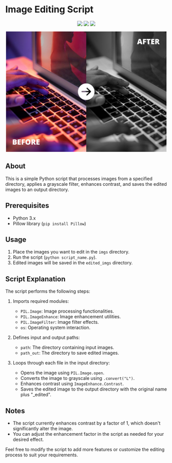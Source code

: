 # Image Editing Script

<p align="center">
  <img src="https://img.shields.io/github/languages/top/ziliolu/photo_editor?color=#FFFFFF&style=flat-square" />
  <img src="https://img.shields.io/badge/status-finished-success?color=#FFFFFF&style=flat-square" />
  <img src="https://img.shields.io/github/last-commit/ziliolu/photo_editor?color=#FFFFFF&style=flat-square" />
</p>

<p align="center">
  <img src="https://github.com/ziliolu/photo_editor/blob/main/info/before_after.jpg" width="500" />
</p>

## About
This is a simple Python script that processes images from a specified directory, applies a grayscale filter, enhances contrast, and saves the edited images to an output directory.

## Prerequisites

- Python 3.x
- Pillow library (`pip install Pillow`)

## Usage

1. Place the images you want to edit in the `imgs` directory.
2. Run the script (`python script_name.py`).
3. Edited images will be saved in the `edited_imgs` directory.

## Script Explanation

The script performs the following steps:

1. Imports required modules:

   - `PIL.Image`: Image processing functionalities.
   - `PIL.ImageEnhance`: Image enhancement utilities.
   - `PIL.ImageFilter`: Image filter effects.
   - `os`: Operating system interaction.

2. Defines input and output paths:

   - `path`: The directory containing input images.
   - `path_out`: The directory to save edited images.

3. Loops through each file in the input directory:

   - Opens the image using `PIL.Image.open`.
   - Converts the image to grayscale using `.convert("L")`.
   - Enhances contrast using `ImageEnhance.Contrast`.
   - Saves the edited image to the output directory with the original name plus "_edited".

## Notes

- The script currently enhances contrast by a factor of 1, which doesn't significantly alter the image.
- You can adjust the enhancement factor in the script as needed for your desired effect.

Feel free to modify the script to add more features or customize the editing process to suit your requirements.

